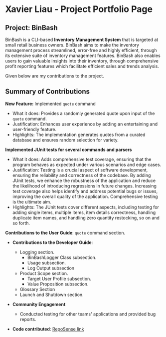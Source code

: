 # Xavier Liau - Project Portfolio Page

## Project: BinBash

BinBash is a CLI-based **Inventory Management System** that is targeted at small retail business owners.
BinBash aims to make the inventory management process streamlined, error-free and highly efficient, through its
extensive suite of inventory management features.
BinBash also enables users to gain valuable insights into their inventory, through comprehensive profit reporting
features which facilitate efficient sales and trends analysis.

Given below are my contributions to the project.

## Summary of Contributions

**New Feature:** Implemented `quote` command
- What it does: Provides a randomly generated quote upon input of the `quote` command.
- Justification: Enhances user experience by adding an entertaining and user-friendly feature.
- Highlights: The implementation generates quotes from a curated database and ensures random selection for variety.

**Implemented JUnit tests for several commands and parsers**

- What it does: Adds comprehensive test coverage, ensuring that the program behaves as expected under various scenarios and edge cases.
- Justification: Testing is a crucial aspect of software development, ensuring the reliability and correctness of the codebase. 
By adding JUnit tests, we enhance the robustness of the application and reduce the likelihood of introducing regressions in future changes. 
Increasing test coverage also helps identify and address potential bugs or issues, improving the overall quality of the application. 
Comprehensive testing is the ultimate aim.
- Highlights: The JUnit tests cover different aspects, including testing for adding single items, multiple items, 
item details correctness, handling duplicate item names, and handling zero quantity restocking, so on and so forth.

**Contributions to the User Guide**:
    `quote` command section.

* **Contributions to the Developer Guide**:
    * Logging section.
        * BinBashLogger Class subsection.
        * Usage subsection.
        * Log Output subsection
    * Product Scope section.
        * Target User Profile subsection.
        * Value Proposition subsection.
    * Glossary Section
    * Launch and Shutdown section.

* **Community Engagement**
    * Conducted testing for other teams' applications and provided bug reports.

* **Code contributed**: [RepoSense link](https://nus-cs2113-ay2324s2.github.io/tp-dashboard/?search=XavierLiau34&breakdown=true)
